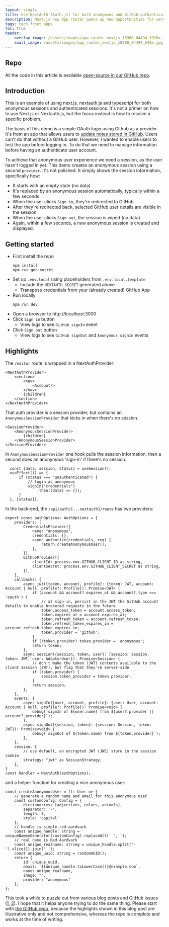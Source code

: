 ```yaml
---
layout: single
title: Use NextAuth (Auth.js) for both anonymous and GitHub-authenticated logins
description: Next.js new App router opens up new opportunities for server-side optimised app delivery
tags: tech front apps
toc: true
header:
    overlay_image: /assets/images/app_router_nextjs_18980_04494_1920x.jpg
    small_image: /assets/images/app_router_nextjs_18980_04494_640x.jpg
---
```


## Repo
All the code in this article is available [open-source in our GitHub repo](https://github.com/lightenna/nextjs-app-auth-anon-logins-example).

## Introduction
This is an example of using next.js, nextauth.js and typescript for both anonymous sessions and authenticated sessions.  It's not a primer on how to use Next.js or Nextauth.js, but the focus instead is how to resolve a specific problem.

The basis of this demo is a simple OAuth login using Github as a provider.  It's from an app that allows users to [update notes stored in GitHub](https://www.notegit.com/).  Users can't do that without a GitHub user.  However, I wanted to enable users to test the app before logging in.  To do that we need to manage information before having an authenticate user account.

To achieve that anonymous user experience we need a session, as the user hasn't logged in yet.  This demo creates an anonymous session using a second `provider`.  It's not polished.  It simply shows the session information, specifically how:

* It starts with an empty state (no data)
* It's replaced by an anonymous session automatically, typically within a few seconds
* When the user clicks `Sign in`, they're redirected to GitHub
* After they're redirected back, selected GitHub user details are visible in the session
* When the user clicks `Sign out`, the session is wiped (no data).
* Again, within a few seconds, a new anonymous session is created and displayed.

## Getting started

* First install the repo
  ```
  npm install
  npm run gen-secret
  ```
* Set up `.env.local` using placeholders from `.env.local.template`
  * Include the `NEXTAUTH_SECRET` generated above
  * Transpose credentials from your (already created) GitHub App
* Run locally
  ```
  npm run dev
  ```
* Open a browser to http://localhost:3000
* Click `Sign in` button
  * View logs to see `GitHub signIn` event
* Click `Sign out` button
  * View logs to see `GitHub signOut` and `Anonymous signIn` events

## Highlights
The `/editor` route is wrapped in a NextAuthProvider:

```
<NextAuthProvider>
    <section>
        <nav>
            <Account/>
        </nav>
        {children}
    </section>
</NextAuthProvider>
```

That auth provider is a session provider, but contains an `AnonymousSessionProvider` that kicks in when there's no session.
```
<SessionProvider>
    <AnonymousSessionProvider>
        {children}
    </AnonymousSessionProvider>
</SessionProvider>
```

In `AnonymousSessionProvider` one hook pulls the session information, then a second does an anonymous 'sign-in' if there's no session.
```
  const {data: session, status} = useSession();
  useEffect(() => {
      if (status === "unauthenticated") {
          // login as anonymous
          signIn("credentials")
              .then((data) => {});
      }
  }, [status]);
```

In the back-end, the `/api/auth/[...nextauth]/route` has two providers:
```
export const authOptions: AuthOptions = {
    providers: [
        CredentialsProvider({
            name: "anonymous",
            credentials: {},
            async authorize(credentials, req) {
                return createAnonymousUser();
            },
        }),
        GithubProvider({
            clientId: process.env.GITHUB_CLIENT_ID as string,
            clientSecret: process.env.GITHUB_CLIENT_SECRET as string,
        }),
    ],
    callbacks: {
        async jwt({token, account, profile}: {token: JWT, account: Account | null, profile?: Profile}): Promise<JWT> {
            if (account && account?.expires_at && account?.type === 'oauth') {
                // at sign-in, persist in the JWT the GitHub account details to enable brokered requests in the future
                token.access_token = account.access_token;
                token.expires_at = account.expires_at;
                token.refresh_token = account.refresh_token;
                token.refresh_token_expires_in = account.refresh_token_expires_in;
                token.provider = 'github';
            }
            if (!token.provider) token.provider = 'anonymous';
            return token;
        },
        async session({session, token, user}: {session: Session, token: JWT, user: AdapterUser}): Promise<Session> {
            // don't make the token (JWT) contents available to the client session (JWT), but flag that they're server-side
            if (token.provider) {
                session.token_provider = token.provider;
            }
            return session;
        },
    },
    events: {
        async signIn({user, account, profile}: {user: User, account: Account | null, profile?: Profile}): Promise<void> {
            debug(`signIn of ${user.name} from ${user?.provider || account?.provider}`);
        },
        async signOut({session, token}: {session: Session, token: JWT}): Promise<void> {
            debug(`signOut of ${token.name} from ${token.provider}`);
        },
    },
    session: {
        // use default, an encrypted JWT (JWE) store in the session cookie
        strategy: "jwt" as SessionStrategy,
    },
}
const handler = NextAuth(authOptions);
```

and a helper function for creating a nice anonymous user:
```
const createAnonymousUser = (): User => {
    // generate a random name and email for this anonymous user
    const customConfig: Config = {
        dictionaries: [adjectives, colors, animals],
        separator: '-',
        length: 3,
        style: 'capital'
    };
    // handle is simple-red-aardvark
    const unique_handle: string = uniqueNamesGenerator(customConfig).replaceAll(' ','');
    // real name is Red Aardvark
    const unique_realname: string = unique_handle.split('-').slice(1).join(' ');
    const unique_uuid: string = randomUUID();
    return {
        id: unique_uuid,
        email: `${unique_handle.toLowerCase()}@example.com`,
        name: unique_realname,
        image: "",
        provider: "anonymous"
    };
};
```

This took a while to puzzle out from various blog posts and GitHub issues ([1](https://github.com/nextauthjs/next-auth/issues/568), [2](https://github.com/nextauthjs/next-auth/issues/6649)).  I hope that it helps anyone trying to do the same thing.  Please start with [the GitHub repo](https://github.com/lightenna/nextjs-app-auth-anon-logins-example), because the highlights shown in this blog post are illustrative only and not comprehensive, whereas the repo is complete and works at the time of writing.
